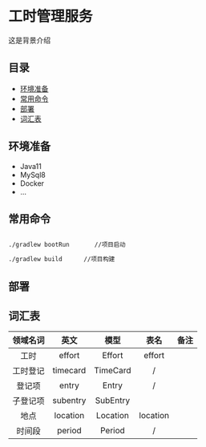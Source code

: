 # 工时管理服务

这是背景介绍

## 目录
* [环境准备](#环境准备)
* [常用命令](#常用命令)
* [部署](#部署)
* [词汇表](#词汇表)

## 环境准备
- Java11
- MySql8 
- Docker
- ...

## 常用命令
```bash

./gradlew bootRun       //项目启动

./gradlew build      //项目构建

```

## 部署

## 词汇表
|  领域名词 |  英文   |  模型  |   表名  |  备注  |
|  :----:  | :----: | :----: | :----: | :----: |
|    工时  | effort |  Effort  | effort | 
| 工时登记  | timecard | TimeCard | / |  
| 登记项  | entry |  Entry | / | 
| 子登记项  | subentry |  SubEntry |  
| 地点  | location | Location | location |
| 时间段  | period | Period | / | 
